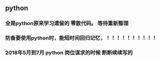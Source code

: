 
## python
### 全是python原来学习遗留的 零散代码。 等待重新整理
### 防备要使用python时，能短时间回归记忆，！！！！！！！！！！
### 2018年5月到7月 python 岗位谋求的时候 断断续续写的
